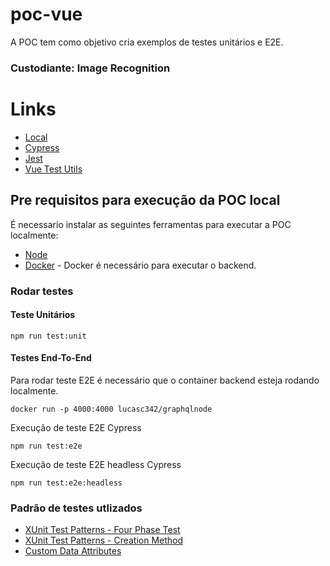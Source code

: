 # poc-vue

<p>A POC tem como objetivo cria exemplos de testes unitários e E2E.</p>

### Custodiante: Image Recognition


# Links
- [Local](http://localhost:8080)
- [Cypress](https://www.cypress.io/)
- [Jest](https://jestjs.io/)
- [Vue Test Utils](https://v1.test-utils.vuejs.org/)

## Pre requisitos para execução da POC local

É necessario instalar as seguintes ferramentas para executar a POC localmente:

* [Node](https://nodejs.org/en/download/)
* [Docker](https://docs.docker.com/get-docker/) - Docker é necessário para executar o backend.


### Rodar testes

#### Teste Unitários
```
npm run test:unit
```

#### Testes End-To-End

Para rodar teste E2E é necessário que o container backend esteja rodando localmente.
``` 
docker run -p 4000:4000 lucasc342/graphqlnode
```

Execução de teste E2E Cypress

```
npm run test:e2e
```


Execução de teste E2E headless Cypress

```
npm run test:e2e:headless
```



### Padrão de testes utlizados

* [XUnit Test Patterns - Four Phase Test](http://xunitpatterns.com/Four%20Phase%20Test.html)
* [XUnit Test Patterns - Creation Method](http://xunitpatterns.com/Creation%20Method.html)
* [Custom Data Attributes](https://developer.mozilla.org/en-US/docs/Web/HTML/Global_attributes/data-*)


